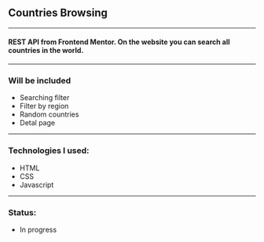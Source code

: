 ## Countries Browsing

---

#### REST API from Frontend Mentor. On the website you can search all countries in the world.

---

### Will be included

- Searching filter
- Filter by region
- Random countries
- Detal page

---

### Technologies I used:

- HTML
- CSS
- Javascript

---

### Status:

- In progress

